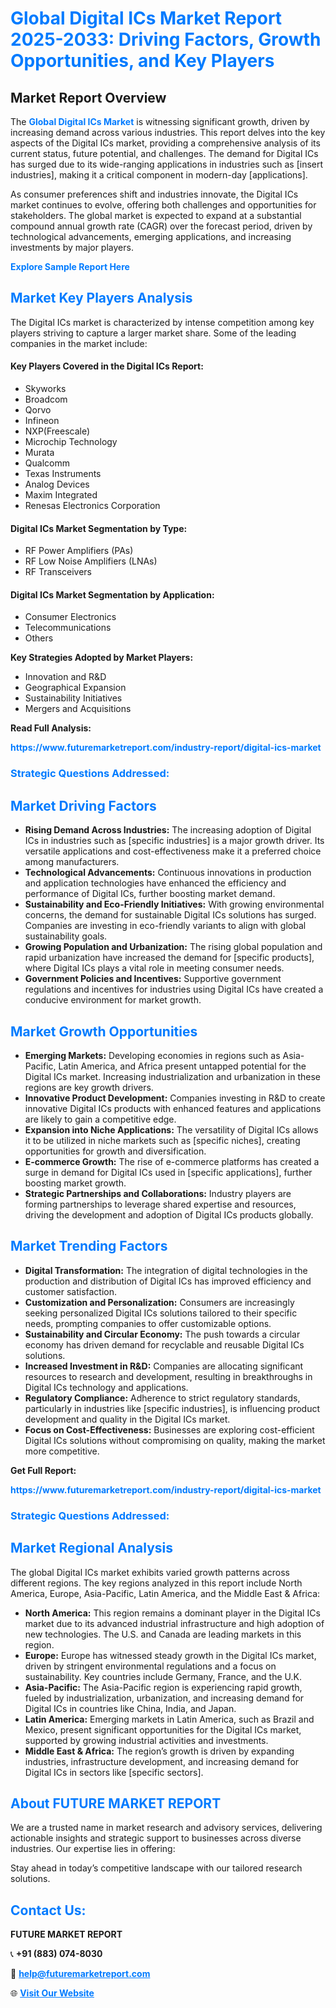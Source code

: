 <h1 style="color: #007BFF;">Global Digital ICs Market Report 2025-2033: Driving Factors, Growth Opportunities, and Key Players</h1>

<section id="overview">
<h2>Market Report Overview</h2>
<p>The <a href="https://www.futuremarketreport.com/industry-report/digital-ics-market" style="color: #007BFF; text-decoration: none;"><strong>Global Digital ICs Market</strong></a> is witnessing significant growth, driven by increasing demand across various industries. This report delves into the key aspects of the Digital ICs market, providing a comprehensive analysis of its current status, future potential, and challenges. The demand for Digital ICs has surged due to its wide-ranging applications in industries such as [insert industries], making it a critical component in modern-day [applications].</p>
<p>As consumer preferences shift and industries innovate, the Digital ICs market continues to evolve, offering both challenges and opportunities for stakeholders. The global market is expected to expand at a substantial compound annual growth rate (CAGR) over the forecast period, driven by technological advancements, emerging applications, and increasing investments by major players.</p>
</section>

<section id="overview">
<p><a href="https://www.futuremarketreport.com/request-sample/reportId=37774" style="color: #007BFF; text-decoration: none;"><strong>Explore Sample Report Here</strong></a></p>
</section>

<section id="key-players">
<h2 style="color: #007BFF;">Market Key Players Analysis</h2>
<p>The Digital ICs market is characterized by intense competition among key players striving to capture a larger market share. Some of the leading companies in the market include:</p>
<h4>Key Players Covered in the Digital ICs Report:</h4>
<ul><li>Skyworks</li><li>Broadcom</li><li>Qorvo</li><li>Infineon</li><li>NXP(Freescale)</li><li>Microchip Technology</li><li>Murata</li><li>Qualcomm</li><li>Texas Instruments</li><li>Analog Devices</li><li>Maxim Integrated</li><li>Renesas Electronics Corporation</li></ul>
<h4>Digital ICs Market Segmentation by Type:</h4>
<ul><li>RF Power Amplifiers (PAs)</li><li>RF Low Noise Amplifiers (LNAs)</li><li>RF Transceivers</li></ul>

<h4>Digital ICs Market Segmentation by Application:</h4>
<ul><li>Consumer Electronics</li><li>Telecommunications</li><li>Others</li></ul>
<p><strong>Key Strategies Adopted by Market Players:</strong></p>
<ul>
<li>Innovation and R&D</li>
<li>Geographical Expansion</li>
<li>Sustainability Initiatives</li>
<li>Mergers and Acquisitions</li>
</ul>
</section>

<section>
<p><strong>Read Full Analysis: </strong></p><a href="https://www.futuremarketreport.com/industry-report/digital-ics-market" style="color: #007BFF; text-decoration: none;"><strong>https://www.futuremarketreport.com/industry-report/digital-ics-market</strong></a>
<h3 style="color: #007BFF;">Strategic Questions Addressed:</h3>
</section>

<section id="driving-factors">
<h2 style="color: #007BFF;">Market Driving Factors</h2>
<ul>
<li><strong>Rising Demand Across Industries:</strong> The increasing adoption of Digital ICs in industries such as [specific industries] is a major growth driver. Its versatile applications and cost-effectiveness make it a preferred choice among manufacturers.</li>
<li><strong>Technological Advancements:</strong> Continuous innovations in production and application technologies have enhanced the efficiency and performance of Digital ICs, further boosting market demand.</li>
<li><strong>Sustainability and Eco-Friendly Initiatives:</strong> With growing environmental concerns, the demand for sustainable Digital ICs solutions has surged. Companies are investing in eco-friendly variants to align with global sustainability goals.</li>
<li><strong>Growing Population and Urbanization:</strong> The rising global population and rapid urbanization have increased the demand for [specific products], where Digital ICs plays a vital role in meeting consumer needs.</li>
<li><strong>Government Policies and Incentives:</strong> Supportive government regulations and incentives for industries using Digital ICs have created a conducive environment for market growth.</li>
</ul>
</section>

<section id="growth-opportunities">
<h2 style="color: #007BFF;">Market Growth Opportunities</h2>
<ul>
<li><strong>Emerging Markets:</strong> Developing economies in regions such as Asia-Pacific, Latin America, and Africa present untapped potential for the Digital ICs market. Increasing industrialization and urbanization in these regions are key growth drivers.</li>
<li><strong>Innovative Product Development:</strong> Companies investing in R&D to create innovative Digital ICs products with enhanced features and applications are likely to gain a competitive edge.</li>
<li><strong>Expansion into Niche Applications:</strong> The versatility of Digital ICs allows it to be utilized in niche markets such as [specific niches], creating opportunities for growth and diversification.</li>
<li><strong>E-commerce Growth:</strong> The rise of e-commerce platforms has created a surge in demand for Digital ICs used in [specific applications], further boosting market growth.</li>
<li><strong>Strategic Partnerships and Collaborations:</strong> Industry players are forming partnerships to leverage shared expertise and resources, driving the development and adoption of Digital ICs products globally.</li>
</ul>
</section>

<section id="trending-factors">
<h2 style="color: #007BFF;">Market Trending Factors</h2>
<ul>
<li><strong>Digital Transformation:</strong> The integration of digital technologies in the production and distribution of Digital ICs has improved efficiency and customer satisfaction.</li>
<li><strong>Customization and Personalization:</strong> Consumers are increasingly seeking personalized Digital ICs solutions tailored to their specific needs, prompting companies to offer customizable options.</li>
<li><strong>Sustainability and Circular Economy:</strong> The push towards a circular economy has driven demand for recyclable and reusable Digital ICs solutions.</li>
<li><strong>Increased Investment in R&D:</strong> Companies are allocating significant resources to research and development, resulting in breakthroughs in Digital ICs technology and applications.</li>
<li><strong>Regulatory Compliance:</strong> Adherence to strict regulatory standards, particularly in industries like [specific industries], is influencing product development and quality in the Digital ICs market.</li>
<li><strong>Focus on Cost-Effectiveness:</strong> Businesses are exploring cost-efficient Digital ICs solutions without compromising on quality, making the market more competitive.</li>
</ul>
</section>

<section>
<p><strong>Get Full Report: </strong></p><a href="https://www.futuremarketreport.com/industry-report/digital-ics-market" style="color: #007BFF; text-decoration: none;"><strong>https://www.futuremarketreport.com/industry-report/digital-ics-market</strong></a>
<h3 style="color: #007BFF;">Strategic Questions Addressed:</h3>
</section>


<section id="regional-analysis">
<h2 style="color: #007BFF;">Market Regional Analysis</h2>
<p>The global Digital ICs market exhibits varied growth patterns across different regions. The key regions analyzed in this report include North America, Europe, Asia-Pacific, Latin America, and the Middle East & Africa:</p>
<ul>
<li><strong>North America:</strong> This region remains a dominant player in the Digital ICs market due to its advanced industrial infrastructure and high adoption of new technologies. The U.S. and Canada are leading markets in this region.</li>
<li><strong>Europe:</strong> Europe has witnessed steady growth in the Digital ICs market, driven by stringent environmental regulations and a focus on sustainability. Key countries include Germany, France, and the U.K.</li>
<li><strong>Asia-Pacific:</strong> The Asia-Pacific region is experiencing rapid growth, fueled by industrialization, urbanization, and increasing demand for Digital ICs in countries like China, India, and Japan.</li>
<li><strong>Latin America:</strong> Emerging markets in Latin America, such as Brazil and Mexico, present significant opportunities for the Digital ICs market, supported by growing industrial activities and investments.</li>
<li><strong>Middle East & Africa:</strong> The region’s growth is driven by expanding industries, infrastructure development, and increasing demand for Digital ICs in sectors like [specific sectors].</li>
</ul>
</section>

<footer>
<h2 style="color: #007BFF;">About FUTURE MARKET REPORT</h2>
<p>We are a trusted name in market research and advisory services, delivering actionable insights and strategic support to businesses across diverse industries. Our expertise lies in offering:</p>

<p>Stay ahead in today’s competitive landscape with our tailored research solutions.</p>

<h2 style="color: #007BFF;">Contact Us:</h2>
<p><strong>FUTURE MARKET REPORT</strong></p>
<p>📞 <strong>+91 (883) 074-8030</strong></p>
<p>📧 <strong><a href="mailto:help@futuremarketreport.com" style="color: #007BFF;">help@futuremarketreport.com</a></strong></p>
<p>🌐 <strong><a href="https://www.futuremarketreport.com/" style="color: #007BFF;">Visit Our Website</a></strong></p>
</footer>